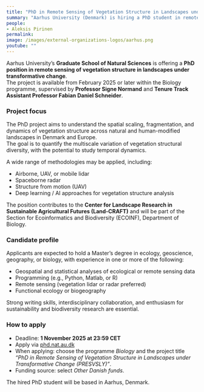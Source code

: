 ```yaml
---
title: "PhD in Remote Sensing of Vegetation Structure in Landscapes under Transformative Change"
summary: "Aarhus University (Denmark) is hiring a PhD student in remote sensing of vegetation structure, focusing on monitoring biodiversity and sustainability in managed and natural landscapes under transformative change."
people:
- Aleksis Pirinen
permalink: 
image: /images/external-organizations-logos/aarhus.png
youtube: ""
--- 
```


Aarhus University’s **Graduate School of Natural Sciences** is offering a **PhD position in remote sensing of vegetation structure in landscapes under transformative change**.  
The project is available from February 2025 or later within the Biology programme, supervised by **Professor Signe Normand** and **Tenure Track Assistant Professor Fabian Daniel Schneider**.

### Project focus
The PhD project aims to understand the spatial scaling, fragmentation, and dynamics of vegetation structure across natural and human-modified landscapes in Denmark and Europe.  
The goal is to quantify the multiscale variation of vegetation structural diversity, with the potential to study temporal dynamics.  

A wide range of methodologies may be applied, including:
- Airborne, UAV, or mobile lidar  
- Spaceborne radar  
- Structure from motion (UAV)  
- Deep learning / AI approaches for vegetation structure analysis  

The position contributes to the **Center for Landscape Research in Sustainable Agricultural Futures (Land-CRAFT)** and will be part of the Section for Ecoinformatics and Biodiversity (ECOINF), Department of Biology.

### Candidate profile
Applicants are expected to hold a Master’s degree in ecology, geoscience, geography, or biology, with experience in one or more of the following:
- Geospatial and statistical analyses of ecological or remote sensing data  
- Programming (e.g., Python, Matlab, or R)  
- Remote sensing (vegetation lidar or radar preferred)  
- Functional ecology or biogeography  

Strong writing skills, interdisciplinary collaboration, and enthusiasm for sustainability and biodiversity research are essential.  

### How to apply
- Deadline: **1 November 2025 at 23:59 CET**  
- Apply via [phd.nat.au.dk](https://phd.nat.au.dk/for-applicants/open-calls/november-2025/phd-in-remote-sensing-of-vegetation-structure-in-landscapes-under-transformative-change)  
- When applying: choose the programme *Biology* and the project title *“PhD in Remote Sensing of Vegetation Structure in Landscapes under Transformative Change (PRESVSLY)”*.  
- Funding source: select *Other Danish funds*.  

The hired PhD student will be based in Aarhus, Denmark.  
